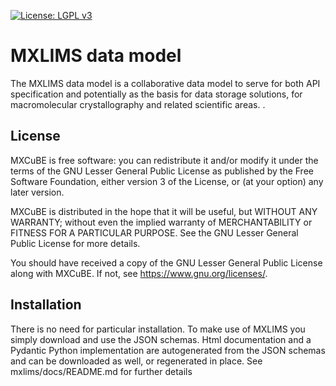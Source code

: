 [![License: LGPL v3](https://img.shields.io/badge/License-LGPL%20v3-blue.svg)](https://www.gnu.org/licenses/lgpl-3.0)


# MXLIMS data model

The MXLIMS data model is a collaborative data model to serve for both API specification and
potentially as the basis for data storage solutions, for macromolecular crystallography and
related scientific areas. . 

## License

MXCuBE is free software: you can redistribute it and/or modify
it under the terms of the GNU Lesser General Public License as published by
the Free Software Foundation, either version 3 of the License, or
(at your option) any later version.

MXCuBE is distributed in the hope that it will be useful,
but WITHOUT ANY WARRANTY; without even the implied warranty of
MERCHANTABILITY or FITNESS FOR A PARTICULAR PURPOSE.  See the
GNU Lesser General Public License for more details.

You should have received a copy of the GNU Lesser General Public License
along with MXCuBE. If not, see <https://www.gnu.org/licenses/>.


## Installation

There is no need for particular installation.
To make use of MXLIMS you simply download and use the JSON schemas.
Html documentation and a Pydantic Python implementation are autogenerated from the 
JSON schemas and can be downloaded as well, or regenerated in place.
See mxlims/docs/README.md for further details

